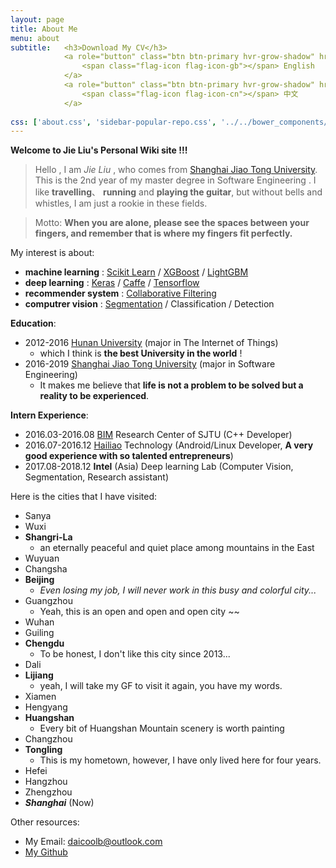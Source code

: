 ```yaml
---
layout: page
title: About Me
menu: about
subtitle:   <h3>Download My CV</h3>
            <a role="button" class="btn btn-primary hvr-grow-shadow" href="/assets/files/Beili_CV.pdf" target="_blanks">
                <span class="flag-icon flag-icon-gb"></span> English
            </a>
            <a role="button" class="btn btn-primary hvr-grow-shadow" href="/assets/files/Beili_CV_CN.pdf" target="_blanks">
                <span class="flag-icon flag-icon-cn"></span> 中文
            </a>
                            
css: ['about.css', 'sidebar-popular-repo.css', '../../bower_components/flag-icon-css/css/flag-icon.min.css']
---
```


**Welcome to Jie Liu's Personal Wiki site !!!**

> Hello , I am _Jie Liu_ , who comes from [Shanghai Jiao Tong University](http://www.sjtu.edu.cn/). This is the 2nd year of my master degree in Software Engineering . I like **travelling**、 **running** and **playing the guitar**, but without bells and whistles, I am just a rookie in these fields.

>  Motto: **When you are alone, please see the spaces between your fingers, and remember that is where my fingers fit perfectly.**

My interest is about:

- **machine learning** : [Scikit Learn](http://scikit-learn.org/stable/) / [XGBoost](https://xgboost.readthedocs.io/en/latest/) / [LightGBM](https://github.com/Microsoft/LightGBM)
- **deep learning** : [Keras](https://keras-cn.readthedocs.io/) / [Caffe](http://caffe.berkeleyvision.org/tutorial/) / [Tensorflow](www.tensorflow.org/)
- **recommender system** :  [Collaborative Filtering](https://github.com/benfred/implicit)
- **computrer vision** : [Segmentation](http://blog.qure.ai/notes/semantic-segmentation-deep-learning-review) / Classification / Detection

**Education**:

 - 2012-2016 [Hunan University](http://www.hnu.edu.cn/) (major in The Internet of Things)
    - which I think is **the best University in the world** !
 - 2016-2019 [Shanghai Jiao Tong University](http://www.sjtu.edu.cn/) (major in Software Engineering)
    - It makes me believe that **life is not a problem to be solved but a reality to be experienced**.

**Intern Experience**:

  - 2016.03-2016.08 [BIM](http://bim.sjtu.edu.cn/) Research Center of SJTU (C++ Developer)
  - 2016.07-2016.12 [Hailiao](http://ihailiao.com/) Technology (Android/Linux Developer, **A very good experience with so talented entrepreneurs**)
  - 2017.08-2018.12 **Intel** (Asia) Deep learning Lab (Computer Vision, Segmentation, Research assistant)

Here is the cities that I have visited:

- Sanya
- Wuxi
- **Shangri-La**
    - an eternally peaceful and quiet place among mountains in the East
- Wuyuan
- Changsha
- **Beijing**
    - _Even losing my job, I will never work in this busy and colorful city..._
- Guangzhou
    - Yeah, this is an open and open and open city ~~
- Wuhan
- Guiling
- **Chengdu**
    - To be honest, I don't like this city since 2013...
- Dali
- **Lijiang**
    - yeah, I will take my GF to visit it again, you have my words. 
- Xiamen
- Hengyang
- **Huangshan** 
    - Every bit of Huangshan Mountain scenery is worth painting
- Changzhou
- **Tongling**
    - This is my hometown, however, I have only lived here for four years.
- Hefei
- Hangzhou
- Zhengzhou
- _**Shanghai**_ (Now)

Other resources:

- My Email: daicoolb@outlook.com
- [My Github](https://github.com/daicoolb)

